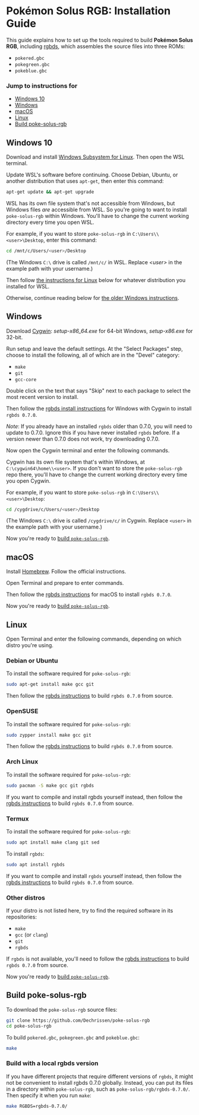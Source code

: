 # Pokémon Solus RGB: Installation Guide

This guide explains how to set up the tools required to build **Pokémon Solus RGB**, including [rgbds](https://github.com/gbdev/rgbds), which assembles the source files into three ROMs:

- `pokered.gbc`
- `pokegreen.gbc`
- `pokeblue.gbc`

### Jump to instructions for
- [Windows 10](#windows-10)
- [Windows](#windows)
- [macOS](#macos)
- [Linux](#linux)
- [Build poke-solus-rgb](#build-poke-solus-rgb)


## Windows 10

Download and install [Windows Subsystem for Linux](https://docs.microsoft.com/en-us/windows/wsl/install-win10). Then open the WSL terminal.

Update WSL's software before continuing. Choose Debian, Ubuntu, or another distribution that uses `apt-get`, then enter this command:

```bash
apt-get update && apt-get upgrade
```

WSL has its own file system that's not accessible from Windows, but Windows files *are* accessible from WSL. So you're going to want to install `poke-solus-rgb` within Windows. You'll have to change the current working directory every time you open WSL.

For example, if you want to store `poke-solus-rgb` in `C:\Users\\<user>\Desktop`, enter this command:

```bash
cd /mnt/c/Users/<user>/Desktop
```

(The Windows `C:\` drive is called `/mnt/c/` in WSL. Replace *\<user>* in the example path with your username.)

Then follow [the instructions for Linux](#linux) below for whatever distribution you installed for WSL.

Otherwise, continue reading below for [the older Windows instructions](#windows).


## Windows

Download [Cygwin](http://cygwin.com/install.html): *setup-x86_64.exe* for 64-bit Windows, *setup-x86.exe* for 32-bit.

Run setup and leave the default settings. At the "Select Packages" step, choose to install the following, all of which are in the "Devel" category:

- `make`
- `git`
- `gcc-core`

Double click on the text that says "Skip" next to each package to select the most recent version to install.

Then follow the [rgbds install instructions](https://rgbds.gbdev.io/install#pre-built) for Windows with Cygwin to install `rgbds 0.7.0`.

_Note_: If you already have an installed `rgbds` older than 0.7.0, you will need to update to 0.7.0. Ignore this if you have never installed `rgbds` before. If a version newer than 0.7.0 does not work, try downloading 0.7.0.

Now open the Cygwin terminal and enter the following commands.

Cygwin has its own file system that's within Windows, at `C:\cygwin64\home\\<user>`. If you don't want to store the `poke-solus-rgb` repo there, you'll have to change the current working directory every time you open Cygwin.

For example, if you want to store `poke-solus-rgb` in `C:\Users\\<user>\Desktop`:

```bash
cd /cygdrive/c/Users/<user>/Desktop
```

(The Windows `C:\` drive is called `/cygdrive/c/` in Cygwin. Replace `<user>` in the example path with your username.)

Now you're ready to [build `poke-solus-rgb`](#build-poke-solus-rgb).


## macOS

Install [Homebrew](https://brew.sh/). Follow the official instructions.

Open Terminal and prepare to enter commands.

Then follow the [rgbds instructions](https://rgbds.gbdev.io/install#pre-built) for macOS to install `rgbds 0.7.0`.

Now you're ready to [build `poke-solus-rgb`](#build-poke-solus-rgb).


## Linux

Open Terminal and enter the following commands, depending on which distro you're using.

### Debian or Ubuntu

To install the software required for `poke-solus-rgb`:

```bash
sudo apt-get install make gcc git
```

Then follow the [rgbds instructions](https://rgbds.gbdev.io/install#building-from-source) to build `rgbds 0.7.0` from source.

### OpenSUSE

To install the software required for `poke-solus-rgb`:

```bash
sudo zypper install make gcc git
```

Then follow the [rgbds instructions](https://rgbds.gbdev.io/install#building-from-source) to build `rgbds 0.7.0` from source.

### Arch Linux

To install the software required for `poke-solus-rgb`:

```bash
sudo pacman -S make gcc git rgbds
```

If you want to compile and install rgbds yourself instead, then follow the [rgbds instructions](https://rgbds.gbdev.io/install#building-from-source) to build `rgbds 0.7.0` from source.

### Termux

To install the software required for `poke-solus-rgb`:

```bash
sudo apt install make clang git sed
```

To install `rgbds`:

```bash
sudo apt install rgbds
```

If you want to compile and install `rgbds` yourself instead, then follow the [rgbds instructions](https://rgbds.gbdev.io/install#building-from-source) to build `rgbds 0.7.0` from source.

### Other distros

If your distro is not listed here, try to find the required software in its repositories:

- `make`
- `gcc` (or `clang`)
- `git`
- `rgbds`

If `rgbds` is not available, you'll need to follow the [rgbds instructions](https://rgbds.gbdev.io/install#building-from-source) to build `rgbds 0.7.0` from source.

Now you're ready to [build `poke-solus-rgb`](#build-poke-solus-rgb).


## Build poke-solus-rgb

To download the `poke-solus-rgb` source files:

```bash
git clone https://github.com/Dechrissen/poke-solus-rgb
cd poke-solus-rgb
```

To build `pokered.gbc`, `pokegreen.gbc` and `pokeblue.gbc`:

```bash
make
```

### Build with a local rgbds version

If you have different projects that require different versions of `rgbds`, it might not be convenient to install rgbds 0.7.0 globally. Instead, you can put its files in a directory within `poke-solus-rgb`, such as `poke-solus-rgb/rgbds-0.7.0/`. Then specify it when you run `make`:

```bash
make RGBDS=rgbds-0.7.0/
```
